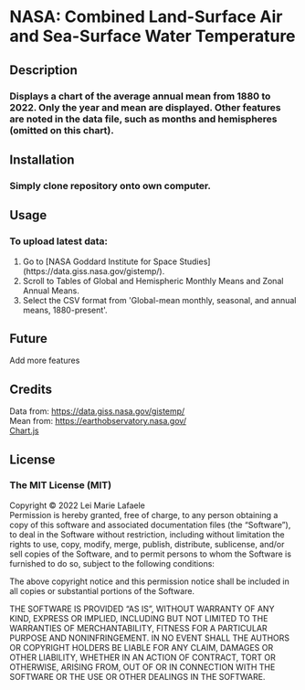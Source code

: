 # NASA: Combined Land-Surface Air and Sea-Surface Water Temperature

## Description
### Displays a chart of the average annual mean from 1880 to 2022. Only the year and mean are displayed. Other features are noted in the data file, such as months and hemispheres (omitted on this chart). 

## Installation
### Simply clone repository onto own computer. 

## Usage
### To upload latest data:
<ol>
  <li> Go to [NASA Goddard Institute for Space Studies](https://data.giss.nasa.gov/gistemp/). </li>
  <li> Scroll to Tables of Global and Hemispheric Monthly Means and Zonal Annual Means. </li>
  <li> Select the CSV format from 'Global-mean monthly, seasonal, and annual means, 1880-present'. </li>
</ol>

## Future 

Add more features

## Credits
Data from: https://data.giss.nasa.gov/gistemp/<br>
Mean from: https://earthobservatory.nasa.gov/<br>
[Chart.js](https://www.chartjs.org/docs/latest/)

## License
### The MIT License (MIT)
Copyright © 2022 Lei Marie Lafaele<br>
Permission is hereby granted, free of charge, to any person obtaining a copy of this software and associated documentation files (the “Software”), to deal in the Software without restriction, including without limitation the rights to use, copy, modify, merge, publish, distribute, sublicense, and/or sell copies of the Software, and to permit persons to whom the Software is furnished to do so, subject to the following conditions:

The above copyright notice and this permission notice shall be included in all copies or substantial portions of the Software.

THE SOFTWARE IS PROVIDED “AS IS”, WITHOUT WARRANTY OF ANY KIND, EXPRESS OR IMPLIED, INCLUDING BUT NOT LIMITED TO THE WARRANTIES OF MERCHANTABILITY, FITNESS FOR A PARTICULAR PURPOSE AND NONINFRINGEMENT. IN NO EVENT SHALL THE AUTHORS OR COPYRIGHT HOLDERS BE LIABLE FOR ANY CLAIM, DAMAGES OR OTHER LIABILITY, WHETHER IN AN ACTION OF CONTRACT, TORT OR OTHERWISE, ARISING FROM, OUT OF OR IN CONNECTION WITH THE SOFTWARE OR THE USE OR OTHER DEALINGS IN THE SOFTWARE.


